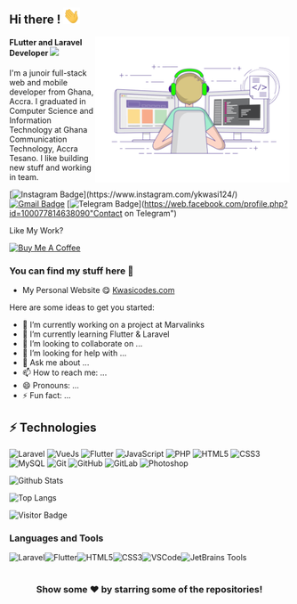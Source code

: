 ## Hi there ! <img src="https://github.com/inspirasiprogrammer/inspirasiprogrammer/blob/main/wave.gif" width="30px">
<img align="right" alt="GIF" src="https://raw.githubusercontent.com/devSouvik/devSouvik/master/gif3.gif" width="350" style="max-width: 100%;">
<h4> FLutter and Laravel Developer <img src="https://media.giphy.com/media/WUlplcMpOCEmTGBtBW/giphy.gif" width="30"> </h4>
I'm a junoir full-stack web and mobile developer from Ghana, Accra. I graduated in Computer Science and Information Technology at Ghana Communication Technology, Accra Tesano. I like building new stuff and working  in  team.

[![Instagram Badge](https://img.shields.io/badge/-@ykwasi-purple?style=flat-square&logo=instagram&logoColor=white&link=[https://instagram.com/ykwasi124/](https://www.instagram.com/ykwasi124/))](https://www.instagram.com/ykwasi124/)
[![Gmail Badge](https://img.shields.io/badge/-evansow2002@gmail.com-c14438?style=flat-square&logo=Gmail&logoColor=white&link=mailto:evansow2002@gmail.com)](mailto:evansow2002@gmail.com)
[![Telegram Badge](https://img.shields.io/badge/-@kwasiEvans-0088CC?style=flat&logo=Facebook&logoColor=white)](https://web.facebook.com/profile.php?id=100077814638090"Contact on Telegram")

Like My Work?

<a href="https://bmc.link/evansow2001" target="_blank"><img src="https://cdn.buymeacoffee.com/buttons/v2/default-yellow.png" alt="Buy Me A Coffee" height="60px" width="217px" ></a>

### You can find my stuff here :leaves:

- My Personal Website :yum: [Kwasicodes.com](https://evans-kwasi.netlify.app)

Here are some ideas to get you started:

- 🔭 I’m currently working on a project at Marvalinks
- 🌱 I’m currently learning Flutter & Laravel
- 👯 I’m looking to collaborate on ...
- 🤔 I’m looking for help with ...
- 💬 Ask me about ...
- 📫 How to reach me: ...
- 😄 Pronouns: ...
- ⚡ Fun fact: ...

## ⚡ Technologies

<!--- just --->

![Laravel](https://img.shields.io/badge/-Laravel-00599C?style=flat-square&logo=Laravel)
![VueJs](https://img.shields.io/badge/vuejs-2.x-brightgreen.svg?style=flat-square)
![Flutter](https://img.shields.io/badge/-Flutter-black?style=flat-square&logo=flutter)
![JavaScript](https://img.shields.io/badge/-JavaScript-black?style=flat-square&logo=javascript)
![PHP](https://img.shields.io/badge/-PHP-black?style=flat-square&logo=php)
![HTML5](https://img.shields.io/badge/-HTML5-E34F26?style=flat-square&logo=html5&logoColor=white)
![CSS3](https://img.shields.io/badge/-CSS3-1572B6?style=flat-square&logo=css3)
![MySQL](https://img.shields.io/badge/-MySQL-black?style=flat-square&logo=mysql)
![Git](https://img.shields.io/badge/-Git-black?style=flat-square&logo=git)
![GitHub](https://img.shields.io/badge/-GitHub-181717?style=flat-square&logo=github)
![GitLab](https://img.shields.io/badge/-GitLab-FCA121?style=flat-square&logo=gitlab)
![Photoshop](https://img.shields.io/badge/-Photoshop-black?style=flat-square&logo=photoshop)

![Github Stats](https://github-readme-stats.vercel.app/api?username=KwasiEvans&count_private=true&show_icons=true&include_all_commits=true)

![Top Langs](https://github-readme-stats.vercel.app/api/top-langs/?username=KwasiEvans&hide=TeX&layout=compact)

![Visitor Badge](https://komarev.com/ghpvc/?username=KwasiEvans0&color=green)

### Languages and Tools

<img align="left" src="https://simpleicons.org/icons/laravel.svg" alt="Laravel" height="40px" />
<img align="left" src="https://simpleicons.org/icons/flutter.svg" alt="Flutter" height="40px" />
<img align="left" src="https://simpleicons.org/icons/html5.svg" alt="HTML5" height="40px" />
<img align="left" src="https://simpleicons.org/icons/css3.svg" alt="CSS3" height="40px" />
<img align="left" src="https://simpleicons.org/icons/visualstudiocode.svg" alt="VSCode" height="40px" />
<img align="left" src="https://simpleicons.org/icons/jetbrains.svg" alt="JetBrains Tools" height="40px" />
<br />

#

<div align="center">

### Show some ❤️ by starring some of the repositories!

</div>
